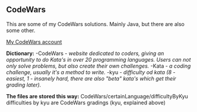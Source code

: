 ## CodeWars

This are some of my CodeWars solutions. Mainly Java, but there are also some other.

[My CodeWars account](https://www.codewars.com/users/chybrydra "My CodeWars")

**Dictionary:**
-CodeWars - *website dedicated to coders, giving an opportunity to do Kata's in over 20 programming languages. Users can not only solve problems, but also create their own challenges.*
-Kata - *a coding challenge, usually it's a method to write.*
-kyu - *difficulty od kata (8 - easiest, 1 - insanely hard, there are also "beta" kata's which get their grading later).*

**The files are stored this way:**
CodeWars/certainLanguage/difficultyByKyu
difficulties by kyu are CodeWars gradings (kyu, explained above)
